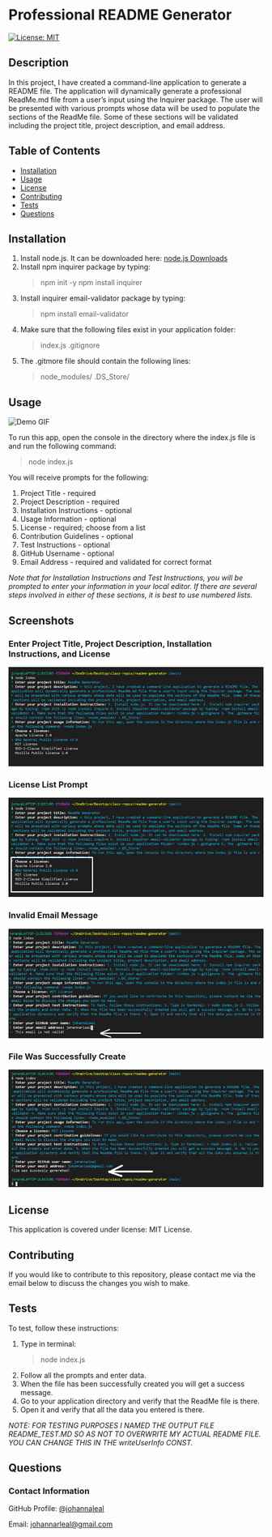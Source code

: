 # Professional README Generator

[![License: MIT](https://img.shields.io/badge/License-MIT-yellow.svg)](https://opensource.org/licenses/MIT)

## Description

In this project, I have created a command-line application to generate a README file. The application will dynamically generate a professional ReadMe.md file from a user’s input using the Inquirer package. The user will be presented with various prompts whose data will be used to populate the sections of the ReadMe file. Some of these sections will be validated including the project title, project description, and email address.

## Table of Contents

* [Installation](#installation)
* [Usage](#usage)
* [License](#license)
* [Contributing](#contributing)
* [Tests](#tests)
* [Questions](#questions)

## Installation

1. Install node.js. It can be downloaded here: [node.js Downloads](https://nodejs.org/en/download/)
2. Install npm inquirer package by typing:
    >npm init -y
    >npm install inquirer
3. Install inquirer email-validator package by typing:
    >npm install email-validator
4. Make sure that the following files exist in your application folder:
    >index.js
    >.gitignore
5. The .gitmore file should contain the following lines:
    >node_modules/
    >.DS_Store/

## Usage

![Demo GIF](./images/ReadMeGeneratorWalkthrough.gif)

To run this app, open the console in the directory where the index.js file is and run the following command:
>node index.js

You will receive prompts for the following:

1. Project Title - required
2. Project Description - required
3. Installation Instructions - optional
4. Usage Information - optional
5. License - required; choose from a list
6. Contribution Guidelines - optional
7. Test Instructions - optional
8. GitHub Username - optional
9. Email Address - required and validated for correct format

_Note that for Installation Instructions and Test Instructions, you will be prompted to enter your information in your local editor. If there are several steps involved in either of these sections, it is best to use numbered lists._

## Screenshots

### Enter Project Title, Project Description, Installation Instructions, and License

![Enter ReadMe File Data](./images/enter-data.PNG)

### License List Prompt

![Choose License from List](./images/license-prompt.PNG)

### Invalid Email Message

![Invalid Email Message](./images/invalid-email.PNG)

### File Was Successfully Create

![File Was Successfully Created](./images/file-created.PNG)

## License

This application is covered under license: MIT License.

## Contributing

If you would like to contribute to this repository, please contact me via the email below to discuss the changes you wish to make.

## Tests

To test, follow these instructions:

1. Type in terminal:
    > node index.js
2. Follow all the prompts and enter data.
3. When the file has been successfully created you will get a success message.
4. Go to your application directory and verify that the ReadMe file is there.
5. Open it and verify that all the data you entered is there.

_NOTE: FOR TESTING PURPOSES I NAMED THE OUTPUT FILE README_TEST.MD SO AS NOT TO OVERWRITE MY ACTUAL README FILE. YOU CAN CHANGE THIS IN THE writeUserInfo CONST._

## Questions

### Contact Information

GitHub Profile: [@johannaleal](http://github.com/johannaleal)

Email: <johannarleal@gmail.com>
